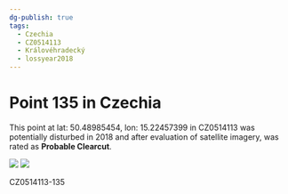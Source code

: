 ```yaml
---
dg-publish: true
tags:
  - Czechia
  - CZ0514113
  - Královéhradecký
  - lossyear2018
---
```


# Point 135 in Czechia

This point at lat: 50.48985454, lon: 15.22457399 in CZ0514113 was potentially disturbed in 2018 and after evaluation of satellite imagery, was rated as **Probable Clearcut**.

<div class='juxtapose' data-showcredits='false'>
<img src='https://baserow-backend-production20240528124524339000000001.s3.amazonaws.com/user_files/GLWN0xCg6gaUFAjyNbGdgG9tZNbOzyNP_7199e4dff0da657bea8a083aa39170aeeb1989d69ab0611ee3080b12a8a52ab4.png' data-label='August 2016' />
<img src='https://baserow-backend-production20240528124524339000000001.s3.amazonaws.com/user_files/d336lZK7m8cx2V2Gfvr3cufyS0X501dK_68a1f2e261e1c2ff52cd1d13082cf288725f971761878a33246e015979150e7c.png' data-label='April 2019' />
</div>

CZ0514113-135